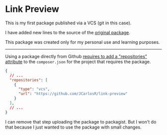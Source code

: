 # Link Preview 

This is my first package published via a VCS (git in this case).

I have added new lines to the source of the [original package][original].

This package was created only for my personal use and learning purposes.

___

Using a package directly from Github [requires to add a "repositories" attribute][info] to the `composer.json` for the project that requires the package.

```json
{
  // ...
  "repositories": [
    {
      "type": "vcs",
      "url": "https://github.com/JCarlosR/link-preview"
    }
  ],
  // ...
}
```

I can remove that step uploading the package to packagist. But I won't do that because I just wanted to use the package with small changes.

[original]: https://github.com/dusterio/link-preview
[info]: https://getcomposer.org/doc/02-libraries.md
